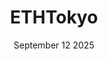 ---
title: 'ETHTokyo'
description: ''
date: 'September 12 2025'
endDate: 'September 15 2025'
location: 'Tokyo, Japan'
url: 'https://ethtokyo.org/'
tags: ['conference', 'hackathon']
--- 